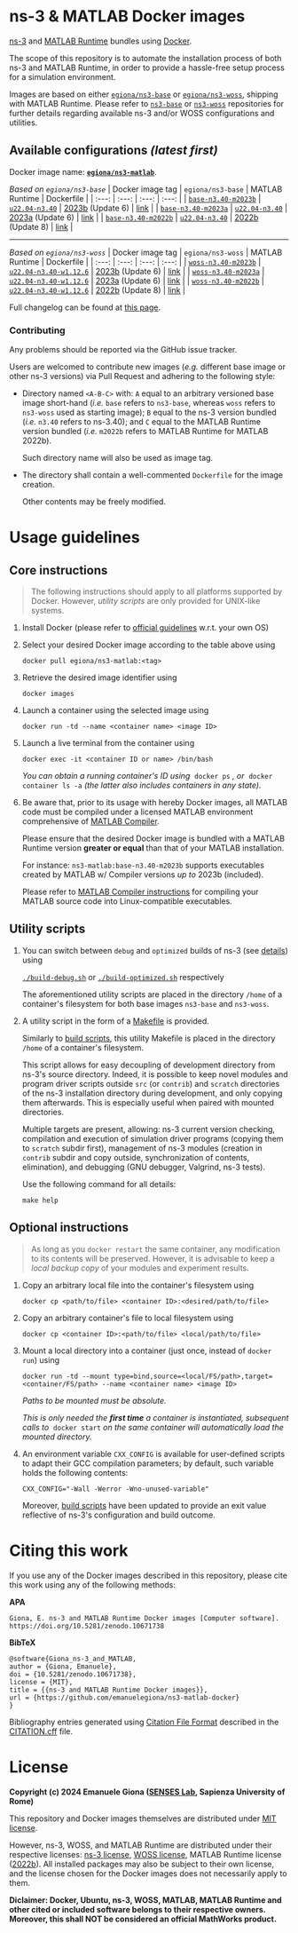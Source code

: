 # ns-3 & MATLAB Docker images

[ns-3][ns3] and [MATLAB Runtime][matlab-runtime] bundles using [Docker][docker].

The scope of this repository is to automate the installation process of both ns-3 and MATLAB Runtime, in order to provide a hassle-free setup process for a simulation environment.

Images are based on either [`egiona/ns3-base`][ns3-base-docker] or [`egiona/ns3-woss`][ns3-woss-docker], shipping with MATLAB Runtime. 
Please refer to [`ns3-base`][ns3-base] or [`ns3-woss`][ns3-woss] repositories for further details regarding available ns-3 and/or WOSS configurations and utilities.

## Available configurations *(latest first)*

Docker image name: [**`egiona/ns3-matlab`**][docker-hub-matlab].

_Based on `egiona/ns3-base`_
| Docker image tag | `egiona/ns3-base` | MATLAB Runtime | Dockerfile |
| :---: | :---: | :---: | :---: |
| [`base-n3.40-m2023b`][image-base3] | [`u22.04-n3.40`][base3] | [2023b][matlab-changelog] (Update 6) | [link][file-base3] |
| [`base-n3.40-m2023a`][image-base3] | [`u22.04-n3.40`][base2] | [2023a][matlab-changelog] (Update 6) | [link][file-base2] |
| [`base-n3.40-m2022b`][image-base1] | [`u22.04-n3.40`][base1] | [2022b][matlab-changelog] (Update 8) | [link][file-base1] |

___
_Based on `egiona/ns3-woss`_
| Docker image tag | `egiona/ns3-woss` | MATLAB Runtime | Dockerfile |
| :---: | :---: | :---: | :---: |
| [`woss-n3.40-m2023b`][image-woss3] | [`u22.04-n3.40-w1.12.6`][woss3] | [2023b][matlab-changelog] (Update 6) | [link][file-woss3] |
| [`woss-n3.40-m2023a`][image-woss2] | [`u22.04-n3.40-w1.12.6`][woss2] | [2023a][matlab-changelog] (Update 6) | [link][file-woss2] |
| [`woss-n3.40-m2022b`][image-woss1] | [`u22.04-n3.40-w1.12.6`][woss1] | [2022b][matlab-changelog] (Update 8) | [link][file-woss1] |

Full changelog can be found at [this page](./CHANGELOG.md).

<!-- ### Discontinued images

The following image tags have been discontinued and are not available from the DockerHub repository.

If you are using any of these tags, please consider switching to a different one that is still supported.

| Docker image tag | Reason | Date |
| :---: | :---: | :---: |
| `u20.04-n3.37-w1.12.5` <br> `u18.04-n3.37-w1.12.4-r2` <br> `u18.04-n3.37-w1.12.4` | GCC compiler issues; <br> not solved by Ubuntu 20.04 upgrade | 2023/10/11 | -->

### Contributing

Any problems should be reported via the GitHub issue tracker.

Users are welcomed to contribute new images (_e.g._ different base image or other ns-3 versions) via Pull Request and adhering to the following style:

- Directory named `<A-B-C>` with: `A` equal to an arbitrary versioned base image short-hand (_i.e._ `base` refers to `ns3-base`, whereas `woss` refers to `ns3-woss` used as starting image); `B` equal to the ns-3 version bundled (_i.e._ `n3.40` refers to ns-3.40); and `C` equal to the MATLAB Runtime version bundled (_i.e._ `m2022b` refers to MATLAB Runtime for MATLAB 2022b).

    Such directory name will also be used as image tag.

- The directory shall contain a well-commented `Dockerfile` for the image creation.

    Other contents may be freely modified.

# Usage guidelines

## Core instructions

> The following instructions should apply to all platforms supported by Docker. 
However, _utility scripts_ are only provided for UNIX-like systems.

1. Install Docker (please refer to [official guidelines][docker-install] w.r.t. your own OS)

2. Select your desired Docker image according to the table above using

    `docker pull egiona/ns3-matlab:<tag>`

3. Retrieve the desired image identifier using 

    `docker images`

4. Launch a container using the selected image using 

    `docker run -td --name <container name> <image ID>`

5. Launch a live terminal from the container using 

    `docker exec -it <container ID or name> /bin/bash`

    _You can obtain a running container's ID using_&nbsp; `docker ps` _, or_&nbsp; `docker container ls -a` _(the latter also includes containers in any state)._

6. Be aware that, prior to its usage with hereby Docker images, all MATLAB code must be compiled under a licensed MATLAB environment comprehensive of [MATLAB Compiler][matlab-compiler].

    Please ensure that the desired Docker image is bundled with a MATLAB Runtime version **greater or equal** than that of your MATLAB installation.

    For instance: `ns3-matlab:base-n3.40-m2023b` supports executables created by MATLAB w/ Compiler versions _up to_ 2023b (included).

    Please refer to [MATLAB Compiler instructions][matlab-mcc-linux] for compiling your MATLAB source code into Linux-compatible executables.

## Utility scripts

1. You can switch between `debug` and `optimized` builds of ns-3 (see [details][ns3-builds]) using 

    [`./build-debug.sh`][latest-debug] or [`./build-optimized.sh`][latest-optimized] respectively 

    The aforementioned utility scripts are placed in the directory `/home` of a container's filesystem for both base images `ns3-base` and `ns3-woss`.

2. A utility script in the form of a [Makefile][latest-makefile] is provided.

    Similarly to [build scripts][latest-build], this utility Makefile is placed in the directory `/home` of a container's filesystem.

    This script allows for easy decoupling of development directory from ns-3's source directory.
    Indeed, it is possible to keep novel modules and program driver scripts outside `src` (or `contrib`) and `scratch` directories of the ns-3 installation directory during development, and only copying them afterwards.
    This is especially useful when paired with mounted directories.

    Multiple targets are present, allowing: ns-3 current version checking, compilation and execution of simulation driver programs (copying them to `scratch` subdir first), management of ns-3 modules (creation in `contrib` subdir and copy outside, synchronization of contents, elimination), and debugging (GNU debugger, Valgrind, ns-3 tests).

    Use the following command for all details:

    `make help`

## Optional instructions

> As long as you `docker restart` the same container, any modification to its contents will be preserved.
However, it is advisable to keep a _local backup copy_ of your modules and experiment results.

1. Copy an arbitrary local file into the container's filesystem using

    `docker cp <path/to/file> <container ID>:<desired/path/to/file>`

2. Copy an arbitrary container's file to local filesystem using

    `docker cp <container ID>:<path/to/file> <local/path/to/file>`

3. Mount a local directory into a container (just once, instead of `docker run`) using

    `docker run -td --mount type=bind,source=<local/FS/path>,target=<container/FS/path> --name <container name> <image ID>`

    _Paths to be mounted must be absolute._

    _This is only needed the **first time** a container is instantiated, subsequent calls to_&nbsp; `docker start` _on the same container will automatically load the mounted directory._

4. An environment variable `CXX_CONFIG` is available for user-defined scripts to adapt their GCC compilation parameters; by default, such variable holds the following contents:

    `CXX_CONFIG="-Wall -Werror -Wno-unused-variable"`

    Moreover, [build scripts][latest-build] have been updated to provide an exit value reflective of ns-3's configuration and build outcome.

# Citing this work

If you use any of the Docker images described in this repository, please cite this work using any of the following methods:

**APA**
```
Giona, E. ns-3 and MATLAB Runtime Docker images [Computer software]. https://doi.org/10.5281/zenodo.10671738
```

**BibTeX**
```
@software{Giona_ns-3_and_MATLAB,
author = {Giona, Emanuele},
doi = {10.5281/zenodo.10671738},
license = {MIT},
title = {{ns-3 and MATLAB Runtime Docker images}},
url = {https://github.com/emanuelegiona/ns3-matlab-docker}
}
```

Bibliography entries generated using [Citation File Format][cff] described in the [CITATION.cff][citation] file.

# License

**Copyright (c) 2024 Emanuele Giona ([SENSES Lab][senseslab], Sapienza University of Rome)**

This repository and Docker images themselves are distributed under [MIT license][docker-license].

However, ns-3, WOSS, and MATLAB Runtime are distributed under their respective licenses:
[ns-3 license][ns3-license], [WOSS license][woss-license], MATLAB Runtime license ([2022b][mcr-license2022b]).
All installed packages may also be subject to their own license, and the license chosen for the Docker images does not necessarily apply to them.

**Diclaimer: Docker, Ubuntu, ns-3, WOSS, MATLAB, MATLAB Runtime and other cited or included software belongs to their respective owners.**
**Moreover, this shall NOT be considered an official MathWorks product.**



[ns3]: https://www.nsnam.org/
[matlab-runtime]: https://www.mathworks.com/products/compiler/matlab-runtime.html
[docker]: https://www.docker.com/

[ns3-base-docker]: https://hub.docker.com/r/egiona/ns3-base
[ns3-woss-docker]: https://hub.docker.com/r/egiona/ns3-woss
[ns3-base]: https://github.com/emanuelegiona/ns3-base-docker
[ns3-woss]: https://github.com/emanuelegiona/ns3-woss-docker

[docker-hub-matlab]: https://hub.docker.com/r/egiona/ns3-matlab

[matlab-changelog]: https://www.mathworks.com/help/matlab/release-notes.html

[latest-debug]: https://github.com/emanuelegiona/ns3-base-docker/u22.04-n3.40/ns3-build/build-debug.sh
[latest-optimized]: https://github.com/emanuelegiona/ns3-base-docker/u22.04-n3.40/ns3-build/build-optimized.sh
[latest-build]: https://github.com/emanuelegiona/ns3-base-docker/u22.04-n3.40/ns3-build/
[latest-makefile]: https://github.com/emanuelegiona/ns3-base-docker/u22.04-n3.40/ns3-utils/Makefile

<!-- Base: ns3-base -->
[image-base3]: https://hub.docker.com/r/egiona/ns3-matlab/tags?page=1&name=base-n3.40-m2023b
[image-base2]: https://hub.docker.com/r/egiona/ns3-matlab/tags?page=1&name=base-n3.40-m2023a
[image-base1]: https://hub.docker.com/r/egiona/ns3-matlab/tags?page=1&name=base-n3.40-m2022b

[base3]: https://hub.docker.com/r/egiona/ns3-base/tags?page=1&name=u22.04-n3.40
[base2]: https://hub.docker.com/r/egiona/ns3-base/tags?page=1&name=u22.04-n3.40
[base1]: https://hub.docker.com/r/egiona/ns3-base/tags?page=1&name=u22.04-n3.40

[file-base3]: ./base-n3.40-m2023b/Dockerfile
[file-base2]: ./base-n3.40-m2023a/Dockerfile
[file-base1]: ./base-n3.40-m2022b/Dockerfile

<!-- Base: ns3-woss -->
[image-woss3]: https://hub.docker.com/r/egiona/ns3-matlab/tags?page=1&name=woss-n3.40-m2023b
[image-woss2]: https://hub.docker.com/r/egiona/ns3-matlab/tags?page=1&name=woss-n3.40-m2023a
[image-woss1]: https://hub.docker.com/r/egiona/ns3-matlab/tags?page=1&name=woss-n3.40-m2022b

[woss3]: https://hub.docker.com/r/egiona/ns3-woss/tags?page=1&name=u22.04-n3.40-w1.12.6
[woss2]: https://hub.docker.com/r/egiona/ns3-woss/tags?page=1&name=u22.04-n3.40-w1.12.6
[woss1]: https://hub.docker.com/r/egiona/ns3-woss/tags?page=1&name=u22.04-n3.40-w1.12.6

[file-woss3]: ./woss-n3.40-m2023b/Dockerfile
[file-woss2]: ./woss-n3.40-m2023a/Dockerfile
[file-woss1]: ./woss-n3.40-m2022b/Dockerfile

[docker-install]: https://docs.docker.com/engine/install/
[matlab-compiler]: https://www.mathworks.com/products/compiler.html
[matlab-mcc-linux]: https://www.mathworks.com/help/compiler/

[ns3-builds]: https://www.nsnam.org/docs/release/3.40/tutorial/html/getting-started.html#build-profiles

[cff]: https://citation-file-format.github.io/
[citation]: ./CITATION.cff

[senseslab]: https://senseslab.diag.uniroma1.it/
[docker-license]: ./LICENSE
[ns3-license]: https://www.nsnam.org/develop/contributing-code/licensing/
[woss-license]: https://woss.dei.unipd.it/woss/doxygen/License.html
[mcr-license2022b]: ./mcr-licenses/mcr-2022b.pdf
